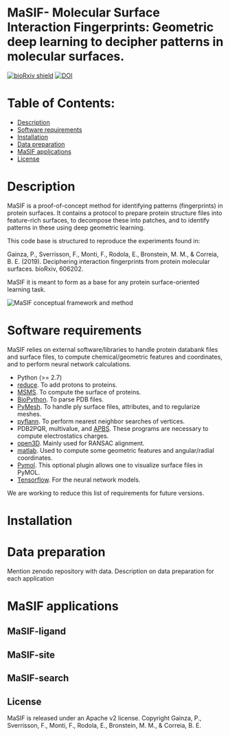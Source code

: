# MaSIF- Molecular Surface Interaction Fingerprints: Geometric deep learning to decipher patterns in molecular surfaces.

[![bioRxiv shield](https://img.shields.io/badge/bioRxiv-1709.01233-green.svg?style=flat)](https://www.biorxiv.org/content/10.1101/606202v1)
[![DOI](https://zenodo.org/badge/DOI/10.5281/zenodo.2625420.svg)](https://doi.org/10.5281/zenodo.2625420)


# Table of Contents: 

- [Description](#description)
- [Software requirements](#software-requirements)
- [Installation](#Installation)
- [Data preparation](#Data-preparation)
- [MaSIF applications](#MaSIF-applications)
- [License](#License)
# Description

MaSIF is a proof-of-concept method for identifying patterns (fingerprints) in protein surfaces. It contains a protocol to prepare protein structure files into feature-rich surfaces, to decompose these into patches, and to identify patterns in these using deep geometric learning.

This code base is structured to reproduce the experiments found in: 

Gainza, P., Sverrisson, F., Monti, F., Rodola, E., Bronstein, M. M., & Correia, B. E. (2019). Deciphering interaction fingerprints from protein molecular surfaces. bioRxiv, 606202.

MaSIF it is meant to form as a base for any protein surface-oriented learning task. 

![MaSIF conceptual framework and method](https://raw.githubusercontent.com/LPDI-EPFL/masif/master/Fig0_v11-01.png)


# Software requirements 
MaSIF relies on external software/libraries to handle  protein databank files and surface files, to compute chemical/geometric features and coordinates, and to perform neural network calculations.  
* Python (>= 2.7)
* [reduce](http://kinemage.biochem.duke.edu/software/reduce.php). To add protons to proteins. 
* [MSMS](http://mgltools.scripps.edu/packages/MSMS/). To compute the surface of proteins. 
* [BioPython](https://github.com/biopython/biopython). To parse PDB files. 
* [PyMesh](https://github.com/PyMesh/PyMesh). To handle ply surface files, attributes, and to regularize meshes.
* [pyflann](https://github.com/primetang/pyflann). To perform nearest neighbor searches of vertices.
* PDB2PQR, multivalue, and [APBS](http://www.poissonboltzmann.org/). These programs are necessary to compute electrostatics charges.
* [open3D](https://github.com/IntelVCL/Open3D). Mainly used for RANSAC alignment.
* [matlab](https://ch.mathworks.com/products/matlab.html). Used to compute some geometric features and angular/radial coordinates.
* [Pymol](https://pymol.org/2/). This optional plugin allows one to visualize surface files in PyMOL.
* [Tensorflow](https://www.tensorflow.org/). For the neural network models.
 
We are working to reduce this list of requirements for future versions.


# Installation 

# Data preparation

Mention zenodo repository with data. 
Description on data preparation for each application

# MaSIF applications

## MaSIF-ligand
## MaSIF-site
## MaSIF-search

## License

MaSIF is released under an Apache v2 license. Copyright Gainza, P., Sverrisson, F., Monti, F., Rodola, E., Bronstein, M. M., & Correia, B. E.
